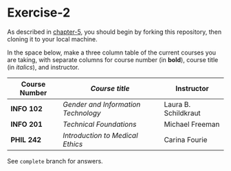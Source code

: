 # Exercise-2

As described in [chapter-5](https://info201-s17.github.io/book/introduction-to-git-and-github.html), you should begin by forking this repository, then cloning it to your local machine.

In the space below, make a three column table of the current courses you are taking, with separate columns for course number (in **bold**), course title (in _italics_), and instructor.


|**Course Number**|_Course title_                     |Instructor          |
| --------------- | --------------------------------- | ------------------ |
|**INFO 102**     |_Gender and Information Technology_|Laura B. Schildkraut|
|**INFO 201**     |_Technical Foundations_            |Michael Freeman     |
|**PHIL 242**     |_Introduction to Medical Ethics_   |Carina Fourie       |
See `complete` branch for answers.
